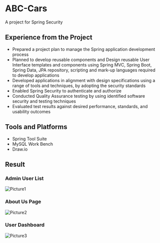 # ABC-Cars

A project for Spring Security

## Experience from the Project

- Prepared a project plan to manage the Spring application development process
- Planned to develop reusable components and Design reusable User Interface templates and components using Spring MVC, Spring Boot, Spring Data, JPA repository, scripting and mark-up languages required to develop applications
- Developed applications in alignment with design specifications using a range of tools and techniques, by adopting the security standards
- Enabled Spring Security to authenticate and authorize
- Conducted Quality Assurance testing by using identified software security and testing techniques
- Evaluated test results against desired performance, standards, and usability outcomes

## Tools and Platforms

- Spring Tool Suite
- MySQL Work Bench
- Draw.io

## Result

### Admin User List

![Picture1](https://github.com/j-escartin/ABC-Cars/assets/109270420/61277571-29be-4233-91c2-a815bbf2502d)

### About Us Page

![Picture2](https://github.com/j-escartin/ABC-Cars/assets/109270420/e1ebba5e-6e78-45f0-86ab-f615f46a5c11)

### User Dashboard

![Picture3](https://github.com/j-escartin/ABC-Cars/assets/109270420/44ccdfb1-25be-48a6-9181-066ebe9f01f8)
